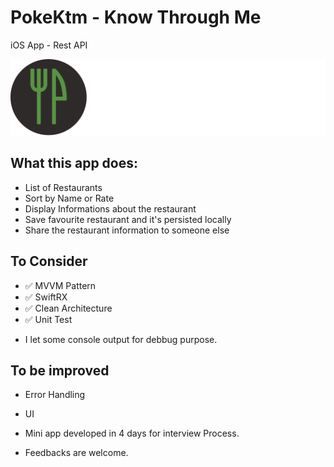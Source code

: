 # PokeKtm - Know Through Me

iOS App - Rest API 

![Alt text](./brand.png?raw=true "Banner")

## What this app does: 

- List of Restaurants
- Sort by Name or Rate
- Display Informations about the restaurant
- Save favourite restaurant and it's persisted locally
- Share the restaurant information to someone else

## To Consider 

- ✅ MVVM Pattern 
- ✅ SwiftRX
- ✅ Clean Architecture
- ✅ Unit Test

* I let some console output for debbug purpose.

## To be improved

- Error Handling
- UI 

- Mini app developed in 4 days for interview Process. 
- Feedbacks are welcome.

